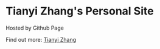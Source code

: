 # Tianyi Zhang's Personal Site

Hosted by Github Page

Find out more:
[Tianyi Zhang](https://tywinzhang.com/)
